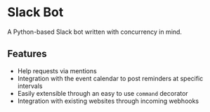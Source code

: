 # Slack Bot

A Python-based Slack bot written with concurrency in mind.

## Features

- Help requests via mentions
- Integration with the event calendar to post reminders at specific intervals
- Easily extensible through an easy to use `command` decorator
- Integration with existing websites through incoming webhooks